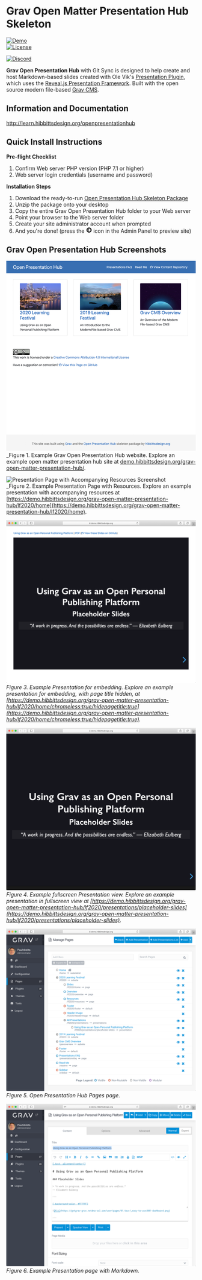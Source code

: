 # Grav Open Matter Presentation Hub Skeleton

[![Demo](https://img.shields.io/badge/Demo-OpenPresentationHub-blue.svg?style=flat-square)](https://demo.hibbittsdesign.org/grav-skeleton-open-matter-presentation-hub-site/)  
[![License](https://img.shields.io/badge/License-MIT-blue.svg?style=flat-square)](https://github.com/hibbitts-design/grav-skeleton-open-matter-presentation-hub/blob/master/LICENSE)

[![Discord](https://img.shields.io/discord/501836936584101899.svg?logo=discord&colorB=728ADA&label=Discord%20Chat)](https://chat.getgrav.org)

**Grav Open Presentation Hub** with Git Sync is designed to help create and host Markdown-based slides created with Ole Vik's [Presentation Plugin](https://github.com/OleVik/grav-plugin-presentation), which uses the [Reveal.js Presentation Framework](https://revealjs.com/#/). Built with the open source modern file-based [Grav CMS](http://getgrav.org).

Information and Documentation
---
http://learn.hibbittsdesign.org/openpresentationhub

Quick Install Instructions
---
**Pre-flight Checklist**  

1. Confirm Web server PHP version (PHP 7.1 or higher)
2. Web server login credentials (username and password)

**Installation Steps**  

1. Download the ready-to-run [Open Presentation Hub Skeleton Package](http://hibbittsdesign.org/blog/downloads/grav-skeleton-open-matter-presentation-hub-site.zip)
2. Unzip the package onto your desktop  
3. Copy the entire Grav Open Presentation Hub folder to your Web server  
4. Point your browser to the Web server folder  
5. Create your site administrator account when prompted  
6. And you're done! (press the ![Right Arrow Circle Icon](https://github.com/paulhibbitts/github-repo-images/blob/master/fa-arrow-circle-right.png?raw=true) icon in the Admin Panel to preview site)

Grav Open Presentation Hub Screenshots
---
![Presentation Hub Screenshot](screenshot.jpg)  
_Figure 1. Example Grav Open Presentation Hub website. Explore an example open matter presentation hub site at [demo.hibbittsdesign.org/grav-open-matter-presentation-hub/](https://demo.hibbittsdesign.org/grav-skeleton-open-matter-presentation-hub-site/).

![Presentation Page with Accompanying Resources Screenshot](https://github.com/paulhibbitts/github-repo-images/blob/master/-presentation-resources.png?raw=true)  
_Figure 2. Example Presentation Page with Resources. Explore an example presentation with accompanying resources at [https://demo.hibbittsdesign.org/grav-open-matter-presentation-hub/lf2020/home](https://demo.hibbittsdesign.org/grav-open-matter-presentation-hub/lf2020/home).

![Embedded Presentation Screenshot](https://github.com/paulhibbitts/github-repo-images/blob/master/embedded-presentation-view.png?raw=true)  
_Figure 3. Example Presentation for embedding. Explore an example presentation for embedding, with page title hidden, at [https://demo.hibbittsdesign.org/grav-open-matter-presentation-hub/lf2020/home/chromeless:true/hidepagetitle:true](https://demo.hibbittsdesign.org/grav-open-matter-presentation-hub/lf2020/home/chromeless:true/hidepagetitle:true)._

![Fullscreen Presentation Screenshot](https://github.com/paulhibbitts/github-repo-images/blob/master/fullscreen-presentation-view.png?raw=true)  
_Figure 4. Example fullscreen Presentation view. Explore an example presentation in fullscreen view at [https://demo.hibbittsdesign.org/grav-open-matter-presentation-hub/lf2020/presentations/placeholder-slides](https://demo.hibbittsdesign.org/grav-open-matter-presentation-hub/lf2020/presentations/placeholder-slides)._

![Open Presentation Hub Pages Page](https://github.com/paulhibbitts/github-repo-images/blob/master/presentation-hub-dashboard.png?raw=true)  
_Figure 5. Open Presentation Hub Pages page._

![Example Presentation Page](https://github.com/paulhibbitts/github-repo-images/blob/master/presentation-page.png?raw=true)  
_Figure 6. Example Presentation page with Markdown._

